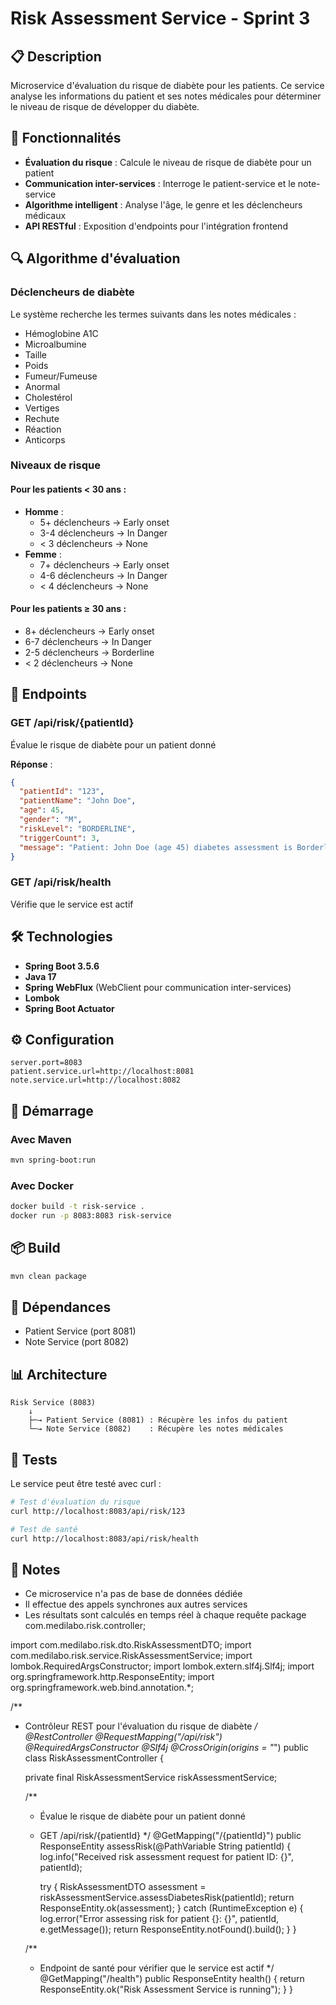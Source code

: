 # Risk Assessment Service - Sprint 3

## 📋 Description

Microservice d'évaluation du risque de diabète pour les patients. Ce service analyse les informations du patient et ses notes médicales pour déterminer le niveau de risque de développer du diabète.

## 🎯 Fonctionnalités

- **Évaluation du risque** : Calcule le niveau de risque de diabète pour un patient
- **Communication inter-services** : Interroge le patient-service et le note-service
- **Algorithme intelligent** : Analyse l'âge, le genre et les déclencheurs médicaux
- **API RESTful** : Exposition d'endpoints pour l'intégration frontend

## 🔍 Algorithme d'évaluation

### Déclencheurs de diabète
Le système recherche les termes suivants dans les notes médicales :
- Hémoglobine A1C
- Microalbumine
- Taille
- Poids
- Fumeur/Fumeuse
- Anormal
- Cholestérol
- Vertiges
- Rechute
- Réaction
- Anticorps

### Niveaux de risque

#### Pour les patients < 30 ans :
- **Homme** :
  - 5+ déclencheurs → Early onset
  - 3-4 déclencheurs → In Danger
  - < 3 déclencheurs → None
- **Femme** :
  - 7+ déclencheurs → Early onset
  - 4-6 déclencheurs → In Danger
  - < 4 déclencheurs → None

#### Pour les patients ≥ 30 ans :
- 8+ déclencheurs → Early onset
- 6-7 déclencheurs → In Danger
- 2-5 déclencheurs → Borderline
- < 2 déclencheurs → None

## 🚀 Endpoints

### GET /api/risk/{patientId}
Évalue le risque de diabète pour un patient donné

**Réponse** :
```json
{
  "patientId": "123",
  "patientName": "John Doe",
  "age": 45,
  "gender": "M",
  "riskLevel": "BORDERLINE",
  "triggerCount": 3,
  "message": "Patient: John Doe (age 45) diabetes assessment is Borderline"
}
```

### GET /api/risk/health
Vérifie que le service est actif

## 🛠️ Technologies

- **Spring Boot 3.5.6**
- **Java 17**
- **Spring WebFlux** (WebClient pour communication inter-services)
- **Lombok**
- **Spring Boot Actuator**

## ⚙️ Configuration

```properties
server.port=8083
patient.service.url=http://localhost:8081
note.service.url=http://localhost:8082
```

## 🏃 Démarrage

### Avec Maven
```bash
mvn spring-boot:run
```

### Avec Docker
```bash
docker build -t risk-service .
docker run -p 8083:8083 risk-service
```

## 📦 Build

```bash
mvn clean package
```

## 🔗 Dépendances

- Patient Service (port 8081)
- Note Service (port 8082)

## 📊 Architecture

```
Risk Service (8083)
    ↓
    ├─→ Patient Service (8081) : Récupère les infos du patient
    └─→ Note Service (8082)    : Récupère les notes médicales
```

## 🧪 Tests

Le service peut être testé avec curl :

```bash
# Test d'évaluation du risque
curl http://localhost:8083/api/risk/123

# Test de santé
curl http://localhost:8083/api/risk/health
```

## 📝 Notes

- Ce microservice n'a pas de base de données dédiée
- Il effectue des appels synchrones aux autres services
- Les résultats sont calculés en temps réel à chaque requête
package com.medilabo.risk.controller;

import com.medilabo.risk.dto.RiskAssessmentDTO;
import com.medilabo.risk.service.RiskAssessmentService;
import lombok.RequiredArgsConstructor;
import lombok.extern.slf4j.Slf4j;
import org.springframework.http.ResponseEntity;
import org.springframework.web.bind.annotation.*;

/**
 * Contrôleur REST pour l'évaluation du risque de diabète
 */
@RestController
@RequestMapping("/api/risk")
@RequiredArgsConstructor
@Slf4j
@CrossOrigin(origins = "*")
public class RiskAssessmentController {

    private final RiskAssessmentService riskAssessmentService;

    /**
     * Évalue le risque de diabète pour un patient donné
     * GET /api/risk/{patientId}
     */
    @GetMapping("/{patientId}")
    public ResponseEntity<RiskAssessmentDTO> assessRisk(@PathVariable String patientId) {
        log.info("Received risk assessment request for patient ID: {}", patientId);
        
        try {
            RiskAssessmentDTO assessment = riskAssessmentService.assessDiabetesRisk(patientId);
            return ResponseEntity.ok(assessment);
        } catch (RuntimeException e) {
            log.error("Error assessing risk for patient {}: {}", patientId, e.getMessage());
            return ResponseEntity.notFound().build();
        }
    }

    /**
     * Endpoint de santé pour vérifier que le service est actif
     */
    @GetMapping("/health")
    public ResponseEntity<String> health() {
        return ResponseEntity.ok("Risk Assessment Service is running");
    }
}

